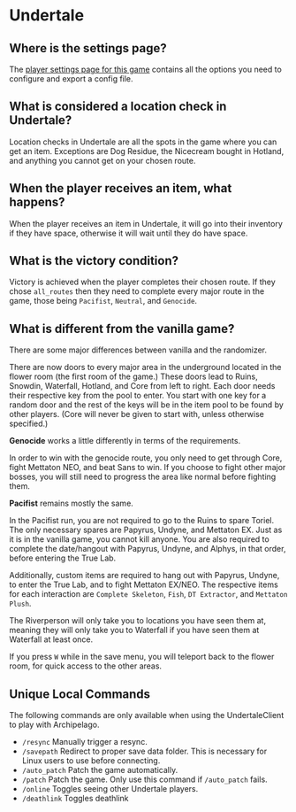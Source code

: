 # Undertale

## Where is the settings page?

The [player settings page for this game](../player-settings) contains all the options you need to configure and export a
config file.

## What is considered a location check in Undertale?

Location checks in Undertale are all the spots in the game where you can get an item. Exceptions are Dog Residue, 
the Nicecream bought in Hotland, and anything you cannot get on your chosen route.

## When the player receives an item, what happens?

When the player receives an item in Undertale, it will go into their inventory if they have space, otherwise it will 
wait until they do have space.

## What is the victory condition?

Victory is achieved when the player completes their chosen route. If they chose `all_routes` then they need to complete 
every major route in the game, those being `Pacifist`, `Neutral`, and `Genocide`.

## What is different from the vanilla game?

There are some major differences between vanilla and the randomizer. 

There are now doors to every major area in the underground located in the flower room (the first room of the game.)
These doors lead to Ruins, Snowdin, Waterfall, Hotland, and Core from left to right. 
Each door needs their respective key from the pool to enter. 
You start with one key for a random door and the rest of the keys will be in the item pool to be found by other players. 
(Core will never be given to start with, unless otherwise specified.) 


**Genocide** works a little differently in terms of the requirements. 

In order to win with the genocide route, you only need to get through Core, fight Mettaton NEO, and beat Sans to win. 
If you choose to fight other major bosses, you will still need to progress the area like normal before fighting them.

**Pacifist** remains mostly the same.

In the Pacifist run, you are not required to go to the Ruins to spare Toriel. The only necessary spares are Papyrus, 
Undyne, and Mettaton EX. Just as it is in the vanilla game, you cannot kill anyone. You are also required to complete 
the date/hangout with Papyrus, Undyne, and Alphys, in that order, before entering the True Lab.

Additionally, custom items are required to hang out with Papyrus, Undyne, to enter the True Lab, and to fight
Mettaton EX/NEO. The respective items for each interaction are `Complete Skeleton`, `Fish`, `DT Extractor`,
and `Mettaton Plush`.

The Riverperson will only take you to locations you have seen them at, meaning they will only take you to
Waterfall if you have seen them at Waterfall at least once.

If you press `W` while in the save menu, you will teleport back to the flower room, for quick access to the other areas.

## Unique Local Commands

The following commands are only available when using the UndertaleClient to play with Archipelago.

- `/resync` Manually trigger a resync.
- `/savepath` Redirect to proper save data folder. This is necessary for Linux users to use before connecting.
- `/auto_patch` Patch the game automatically.
- `/patch` Patch the game. Only use this command if `/auto_patch` fails.
- `/online` Toggles seeing other Undertale players.
- `/deathlink` Toggles deathlink
